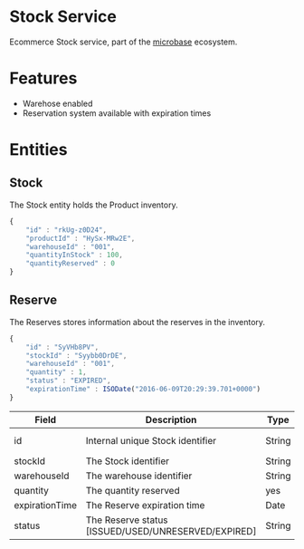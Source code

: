 # Stock Service

Ecommerce Stock service, part of the [microbase](http://microbase.io) 
ecosystem.

# Features

* Warehose enabled
* Reservation system available with expiration times

# Entities

## Stock

The Stock entity holds the Product inventory.

```javascript
{ 
    "id" : "rkUg-z0D24", 
    "productId" : "HySx-MRw2E", 
    "warehouseId" : "001", 
    "quantityInStock" : 100, 
    "quantityReserved" : 0 
}
```

## Reserve

The Reserves stores information about the reserves in the inventory.

```javascript
{ 
    "id" : "SyVHb8PV", 
    "stockId" : "Syybb0DrDE", 
    "warehouseId" : "001", 
    "quantity" : 1, 
    "status" : "EXPIRED", 
    "expirationTime" : ISODate("2016-06-09T20:29:39.701+0000") 
}
```

Field | Description| Type | Required | Default
------|------------|------|----------|--------
id | Internal unique Stock identifier | String | yes | System generated
stockId | The Stock identifier | String | yes | - 
warehouseId | The warehouse identifier | String | yes | -
quantity | The quantity reserved | yes | Number | -
expirationTime | The Reserve expiration time | Date | yes | -
status | The Reserve status [ISSUED/USED/UNRESERVED/EXPIRED] | String | yes | -
